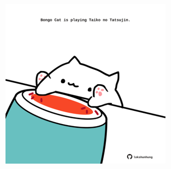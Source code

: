 <!-- built at 03/07/2021, 24:12:51 UTC -->
<p align="center">
  <img width="500" height="500" src="./ReadmeImage.svg">
</p>
